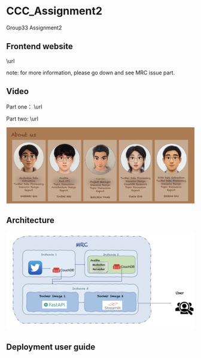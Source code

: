 # CCC_Assignment2
Group33 Assignment2

## Frontend website

\url
 
 note: for more information, please go down and see MRC issue part.

## Video
Part one： \url

Part two:  \url

![alt text](./img/about_us.png)


## Architecture
![alt text](./img/deploy.png)

## Deployment user guide



